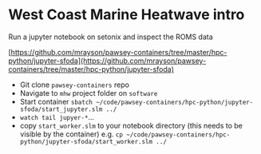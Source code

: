 # West Coast Marine Heatwave intro

Run a jupyter notebook on setonix and inspect the ROMS data

[https://github.com/mrayson/pawsey-containers/tree/master/hpc-python/jupyter-sfoda](https://github.com/mrayson/pawsey-containers/tree/master/hpc-python/jupyter-sfoda)

- Git clone `pawsey-containers` repo
- Navigate to `mhw` project folder on `software`
- Start container `sbatch ~/code/pawsey-containers/hpc-python/jupyter-sfoda/start_jupyter.slm ../`
- `watch tail jupyer-*`...
- copy `start_worker.slm` to your notebook directory (this needs to be visible by the container) e.g. `cp ~/code/pawsey-containers/hpc-python/jupyter-sfoda/start_worker.slm ../` 


